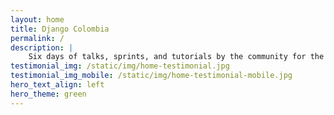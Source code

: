 ```yaml
---
layout: home
title: Django Colombia
permalink: /
description: |
    Six days of talks, sprints, and tutorials by the community for the community.
testimonial_img: /static/img/home-testimonial.jpg
testimonial_img_mobile: /static/img/home-testimonial-mobile.jpg
hero_text_align: left
hero_theme: green
---
```

